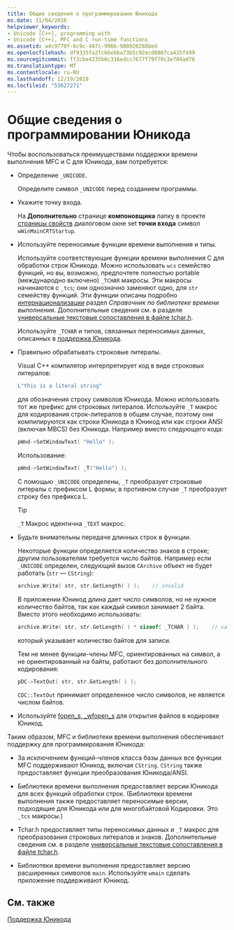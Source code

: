 ```yaml
---
title: Общие сведения о программировании Юникода
ms.date: 11/04/2016
helpviewer_keywords:
- Unicode [C++], programming with
- Unicode [C++], MFC and C run-time functions
ms.assetid: a4c9770f-6c9c-447c-996b-980920288bed
ms.openlocfilehash: df9335fa2fc66ebba73b5c92ecd8007ca435f499
ms.sourcegitcommit: ff3cbe4235b6c316edcc7677f79f70c3e784ad76
ms.translationtype: MT
ms.contentlocale: ru-RU
ms.lasthandoff: 12/19/2018
ms.locfileid: "53627271"
---
```

# <a name="unicode-programming-summary"></a>Общие сведения о программировании Юникода

Чтобы воспользоваться преимуществами поддержки времени выполнения MFC и C для Юникода, вам потребуется:

- Определение `_UNICODE`.

   Определите символ `_UNICODE` перед созданием программы.

- Укажите точку входа.

   На **Дополнительно** странице **компоновщика** папку в проекте [страницы свойств](../ide/property-pages-visual-cpp.md) диалоговом окне set **точки входа** символ `wWinMainCRTStartup`.

- Используйте переносимые функции времени выполнения и типы.

   Используйте соответствующие функции времени выполнения C для обработки строк Юникода. Можно использовать `wcs` семейство функций, но вы, возможно, предпочтете полностью portable (международно включено) `_TCHAR` макросы. Эти макросы начинаются с `_tcs`; они однозначно заменяют одно, для `str` семейству функций. Эти функции описаны подробно [интернационализации](../c-runtime-library/internationalization.md) раздел *Справочник по библиотеке времени выполнения*. Дополнительные сведения см. в разделе [универсальные текстовые сопоставления в файле tchar.h](../text/generic-text-mappings-in-tchar-h.md).

   Используйте `_TCHAR` и типов, связанных переносимых данных, описанных в [поддержка Юникода](../text/support-for-unicode.md).

- Правильно обрабатывать строковые литералы.

   Visual C++ компилятор интерпретирует код в виде строковых литералов:

    ```cpp
    L"this is a literal string"
    ```

   для обозначения строку символов Юникода. Можно использовать тот же префикс для строковых литералов. Используйте `_T` макрос для кодирования строк-литералов в общем случае, поэтому они компилируются как строки Юникода в Юникод или как строки ANSI (включая MBCS) без Юникода. Например вместо следующего кода:

    ```cpp
    pWnd->SetWindowText( "Hello" );
    ```

   Использование:

    ```cpp
    pWnd->SetWindowText( _T("Hello") );
    ```

   С помощью `_UNICODE` определены, `_T` преобразует строковые литералы с префиксом L формы; в противном случае `_T` преобразует строку без префикса L.

    > [!TIP]
    >  `_T` Макрос идентична `_TEXT` макрос.

- Будьте внимательны передаче длинных строк в функции.

   Некоторые функции определяется количество знаков в строке; другим пользователям требуется число байтов. Например если `_UNICODE` определен, следующий вызов `CArchive` объект не будет работать (`str` — `CString`):

    ```cpp
    archive.Write( str, str.GetLength( ) );    // invalid
    ```

   В приложении Юникод длина дает число символов, но не нужное количество байтов, так как каждый символ занимает 2 байта. Вместо этого необходимо использовать:

    ```cpp
    archive.Write( str, str.GetLength( ) * sizeof( _TCHAR ) );    // valid
    ```

   который указывает количество байтов для записи.

   Тем не менее функции-члены MFC, ориентированных на символ, а не ориентированный на байты, работают без дополнительного кодирования:

    ```cpp
    pDC->TextOut( str, str.GetLength( ) );
    ```

   `CDC::TextOut` принимает определенное число символов, не является числом байтов.

- Используйте [fopen_s, _wfopen_s](../c-runtime-library/reference/fopen-s-wfopen-s.md) для открытия файлов в кодировке Юникод.

Таким образом, MFC и библиотеки времени выполнения обеспечивают поддержку для программирования Юникода:

- За исключением функций-членов класса базы данных все функции MFC поддерживают Юникод, включая `CString`. `CString` также предоставляет функции преобразования Юникода/ANSI.

- Библиотеки времени выполнения предоставляет версии Юникода для всех функций обработки строк. (Библиотеки времени выполнения также предоставляет переносимые версии, подходящие для Юникода или для многобайтовой Кодировки. Это `_tcs` макросы.)

- Tchar.h предоставляет типы переносимых данных и `_T` макрос для преобразования строковых литералов и знаков. Дополнительные сведения см. в разделе [универсальные текстовые сопоставления в файле tchar.h](../text/generic-text-mappings-in-tchar-h.md).

- Библиотеки времени выполнения предоставляет версию расширенных символов `main`. Используйте `wmain` сделать приложение поддерживают Юникод.

## <a name="see-also"></a>См. также

[Поддержка Юникода](../text/support-for-unicode.md)
